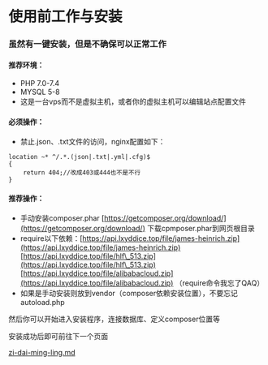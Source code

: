 # 使用前工作与安装

### 虽然有一键安装，但是不确保可以正常工作

#### 推荐环境：

* PHP 7.0-7.4
* MYSQL 5-8
* 这是一台vps而不是虚拟主机，或者你的虚拟主机可以编辑站点配置文件

#### 必须操作：

* 禁止.json、.txt文件的访问，nginx配置如下：

```nginx
location ~* ^/.*.(json|.txt|.yml|.cfg)$
{
    return 404;//改成403或444也不是不行
}
```

#### 推荐操作：

* 手动安装composer.phar  [https://getcomposer.org/download/](https://getcomposer.org/download/)  下载cpmposer.phar到网页根目录
* require以下依赖：[https://api.lxyddice.top/file/james-heinrich.zip](https://api.lxyddice.top/file/james-heinrich.zip) [https://api.lxyddice.top/file/hlf\_513.zip](https://api.lxyddice.top/file/hlf\_513.zip) [https://api.lxyddice.top/file/alibabacloud.zip](https://api.lxyddice.top/file/alibabacloud.zip) （require命令我忘了QAQ）
* 如果是手动安装则放到vendor（composer依赖安装位置），不要忘记autoload.php

然后你可以开始进入安装程序，连接数据库、定义composer位置等

安装成功后即可前往下一个页面

[zi-dai-ming-ling.md](../zi-dai-ming-ling.md "mention")
